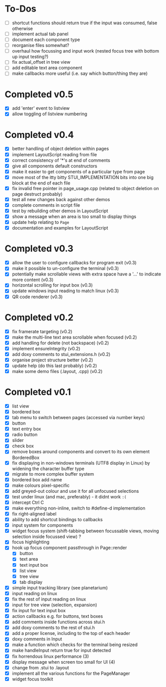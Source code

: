 # To-Dos

- [ ] shortcut functions should return true if the input was consumed, false otherwise
- [ ] implement actual tab panel
- [ ] document each component type
- [ ] reorganise files somewhat?
- [ ] overhaul how focussing and input work (nested focus tree with bottom up input testing?)
- [ ] fix actual_offset in tree view
- [ ] add editable text area component
- [ ] make callbacks more useful (i.e. say which button/thing they are)

# Completed v0.5
- [x] add 'enter' event to listview
- [x] allow toggling of listview numbering

# Completed v0.4
- [x] better handling of object deletion within pages
- [x] implement LayoutScript reading from file
- [x] correct consistency of '*'s at end of comments
- [x] give all components default constructors
- [x] make it easier to get components of a particular type from page
- [x] move most of the itty bitty STUI_IMPLEMENTATION bits into one big block at the end of each file
- [x] fix invalid free pointer in page_usage.cpp (related to object deletion on page destruct probably)
- [x] test all new changes back against other demos
- [x] complete comments in script file
- [x] test by rebuilding other demos in LayoutScript
- [x] show a message when an area is too small to display things
- [x] update help relating to `Page`
- [x] documentation and examples for LayoutScript

# Completed v0.3
- [x] allow the user to configure callbacks for program exit                                                                (v0.3)
- [x] make it possible to un-configure the terminal                                                                         (v0.3)
- [x] potentially make scrollable views with extra space have a '...' to indicate more content                              (v0.3)
- [x] horizontal scrolling for input box                                                                                    (v0.3)
- [x] update windows input reading to match linux                                                                           (v0.3)
- [x] QR code renderer                                                                                                      (v0.3)

# Completed v0.2
- [x] fix framerate targeting                                                                                               (v0.2)
- [x] make the multi-line text area scrollable when focused                                                                 (v0.2)
- [x] add handling for delete (not backspace)                                                                               (v0.2)
- [x] implement ensureIntegrity                                                                                             (v0.2)
- [x] add doxy comments to stui_extensions.h                                                                                (v0.2)
- [x] organise project structure better                                                                                     (v0.2)
- [x] update help (do this last probably)                                                                                   (v0.2)
- [x] make some demo files (.layout, .cpp)                                                                                  (v0.2)

# Completed v0.1
- [x] list view
- [x] bordered box
- [x] tab menu to switch between pages (accessed via number keys)
- [x] button
- [x] text entry box
- [x] radio button
- [x] slider
- [x] check box
- [x] remove boxes around components and convert to its own element BorderedBox
- [x] fix displaying in non-windows terminals (UTF8 display in Linux) by widening the character buffer type
- [x] migrate to more complex buffer system
- [x] bordered box add name
- [x] make colours pixel-specific
- [x] add greyed-out colour and use it for all unfocused selections
- [x] test under linux (and mac, preferably) - it didnt work `:(`
- [x] intercept Ctrl C
- [x] make everything non-inline, switch to #define-d implementation
- [x] fix right-aligned label
- [x] ability to add shortcut bindings to callbacks
- [x] input system for components
- [x] widget focus system (shift-tabbing between focussable views, moving selection inside focussed view) ?
- [x] focus highlighting
- [x] hook up focus component passthrough in Page::render
    - [x] button
    - [x] text area
    - [x] text input box
    - [x] list view
    - [x] tree view
    - [x] tab display
- [x] simple input tracking library (see planetarium)
- [x] input reading on linux
- [x] fix the rest of input reading on linux
- [x] input for tree view (selection, expansion)
- [x] fix input for text input box
- [x] action callbacks e.g. for buttons, text boxes
- [x] add comments inside functions across stui.h
- [x] add doxy comments to the rest of stui.h
- [x] add a proper license, including to the top of each header
- [x] doxy comments in Input
- [x] make a function which checks for the terminal being resized
- [x] make handleInput return true for input detected
- [x] fix horrendous linux performance (3)
- [x] display message when screen too small for UI (4)
- [x] change from .stui to .layout
- [x] implement all the various functions for the PageManager
- [x] widget focus toolkit